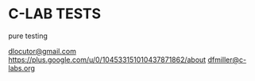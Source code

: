 C-LAB TESTS
====
pure testing

dlocutor@gmail.com
https://plus.google.com/u/0/104533151010437871862/about
dfmiller@c-labs.org

